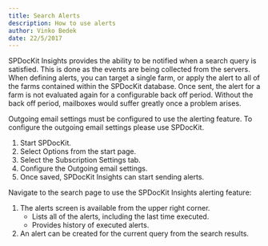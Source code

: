 ```yaml
---
title: Search Alerts
description: How to use alerts
author: Vinko Bedek
date: 22/5/2017
---
```

<!--
1. treba napomenuti za licence, ali nisam siguran kak tocno 
-->
SPDocKit Insights provides the ability to be notified when a search query is satisfied. This is done as the events are being collected from the servers. When defining alerts, you can target a single farm, or apply the alert to all of the farms contained within the SPDocKit database. Once sent, the alert for a farm is not evaluated again for a configurable back off period. Without the back off period, mailboxes would suffer greatly once a problem arises.

Outgoing email settings must be configured to use the alerting feature. To configure the outgoing email settings please use SPDocKit.

1. Start SPDocKit.
2. Select Options from the start page.
3. Select the Subscription Settings tab.
4. Configure the Outgoing email settings.
5. Once saved, SPDocKit Insights can start sending alerts.

Navigate to the search page to use the SPDocKit Insights alerting feature:  
1. The alerts screen is available from the upper right corner.
    - Lists all of the alerts, including the last time executed.
    - Provides history of executed alerts.
2. An alert can be created for the current query from the search results.




